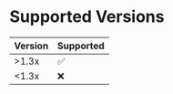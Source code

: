 # Supported Versions

| Version | Supported          |
| ------- | ------------------ |
| >1.3x   | :white_check_mark: |
| <1.3x   | :x:                |

